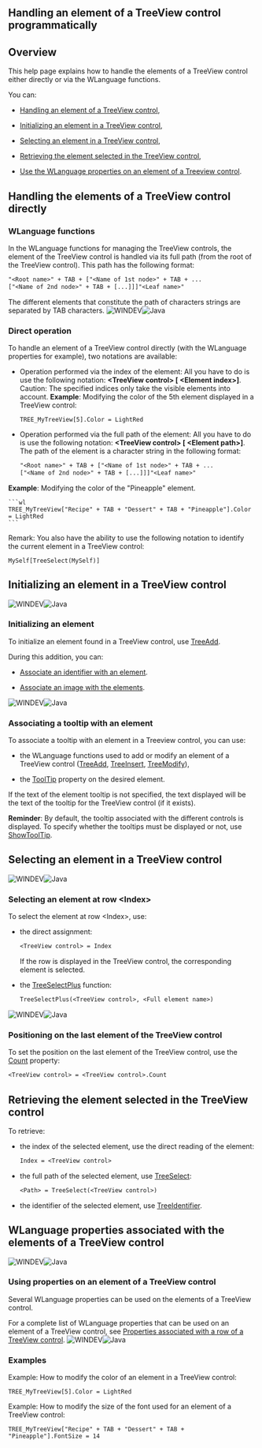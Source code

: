 


## Handling an element of a TreeView control programmatically
			



<a name="NOTE1"></a>
<a name="NOTE1_1"></a>


## Overview
<a name="overview_ELTTEXTE000326"></a>
This help page explains how to handle the elements of a TreeView control either directly or via the WLanguage functions.

You can:

- [Handling an element of a TreeView control](#NOTE2_1),

- [Initializing an element in a TreeView control](#NOTE3_1),

- [Selecting an element in a TreeView control](#NOTE4_1),

- [Retrieving the element selected in the TreeView control](#NOTE5_1),

- [Use the WLanguage properties on an element of a Treeview control](#NOTE6_1). 




<a name="NOTE2"></a>
<a name="NOTE2_1"></a>


## Handling the elements of a TreeView control directly
<a name="handling_the_elements_treeview_control_directly_ELTTEXTE000350"></a>


### WLanguage functions 
<a name="wlanguage_functions_ELTPARAGRAPHE000044"></a>In the WLanguage functions for managing the TreeView controls, the element of the TreeView control is handled via its full path (from the root of the TreeView control). This path has the following format:


```txt
"<Root name>" + TAB + ["<Name of 1st node>" + TAB + ...
["<Name of 2nd node>" + TAB + [...]]]"<Leaf name>"
```
The different elements that constitute the path of characters strings are separated by TAB characters.
<a name="NOTE2_2"></a>
![WINDEV](https://doc.pcsoft.fr/ext/images/us/WD.png)![Java](https://doc.pcsoft.fr/ext/images/us/JAVA.png) 

### Direct operation
<a name="direct_operation_ELTPARAGRAPHE000058"></a>

To handle an element of a TreeView control directly (with the WLanguage properties for example), two notations are available:

- Operation performed via the index of the element:
	All you have to do is use the following notation: **&lt;TreeView control&gt; [ &lt;Element index&gt;]**.
	Caution: The specified indices only take the visible elements into account.
	**Example**: Modifying the color of the 5th element displayed in a TreeView control:
	
	```wl
	TREE_MyTreeView[5].Color = LightRed
	```


- Operation performed via the full path of the element:
	All you have to do is use the following notation: **&lt;TreeView control&gt; [ &lt;Element path&gt;]**.
	The path of the element is a character string in the following format: 
	
	```txt
	"<Root name>" + TAB + ["<Name of 1st node>" + TAB + ...
	["<Name of 2nd node>" + TAB + [...]]]"<Leaf name>"
	```
**Example**: Modifying the color of the "Pineapple" element.
	
	```wl
	TREE_MyTreeView["Recipe" + TAB + "Dessert" + TAB + "Pineapple"].Color = LightRed
	```





Remark: You also have the ability to use the following notation to identify the current element in a TreeView control:


```wl
MySelf[TreeSelect(MySelf)]
```


<a name="NOTE3"></a>
<a name="NOTE3_1"></a>


## Initializing an element in a TreeView control
<a name="initializing_element_treeview_control_ELTTEXTE000380"></a>
![WINDEV](https://doc.pcsoft.fr/ext/images/us/WD.png)![Java](https://doc.pcsoft.fr/ext/images/us/JAVA.png) 

### Initializing an element
<a name="initializing_element_ELTPARAGRAPHE000109"></a>

To initialize an element found in a TreeView control, use [TreeAdd](../WDLang1/3018012.md).

During this addition, you can:

- [Associate an identifier with an element](../WDChamp/1013033.md). 

- [Associate an image with the elements](../WDChamp/1013034.md). 



<a name="NOTE3_2"></a>
![WINDEV](https://doc.pcsoft.fr/ext/images/us/WD.png)![Java](https://doc.pcsoft.fr/ext/images/us/JAVA.png) 

### Associating a tooltip with an element
<a name="associating_tooltip_with_element_ELTPARAGRAPHE000132"></a>

To associate a tooltip with an element in a Treeview control, you can use:

- the WLanguage functions used to add or modify an element of a TreeView control ([TreeAdd](../WDLang1/3018012.md), [TreeInsert](../WDLang1/3018023.md), [TreeModify](../WDLang1/3018013.md)), 

- the [ToolTip](../Proprietes/2510005.md) property on the desired element.


If the text of the element tooltip is not specified, the text displayed will be the text of the tooltip for the TreeView control (if it exists).

**Reminder**: By default, the tooltip associated with the different controls is displayed. To specify whether the tooltips must be displayed or not, use [ShowToolTip](../WDLang1/3025014.md).

<a name="NOTE4"></a>
<a name="NOTE4_1"></a>


## Selecting an element in a TreeView control
<a name="selecting_element_treeview_control_ELTTEXTE000410"></a>
![WINDEV](https://doc.pcsoft.fr/ext/images/us/WD.png)![Java](https://doc.pcsoft.fr/ext/images/us/JAVA.png) 

### Selecting an element at row &lt;Index&gt;
<a name="selecting_element_row_ELTPARAGRAPHE000167"></a>

To select the element at row &lt;Index&gt;, use: 

- the direct assignment: 
	
	```txt
	<TreeView control> = Index
	```

	 If the row is displayed in the TreeView control, the corresponding element is selected.

- the [TreeSelectPlus](../WDLang1/3018002.md) function: 
	
	```txt
	TreeSelectPlus(<TreeView control>, <Full element name>)
	```




<a name="NOTE4_2"></a>
![WINDEV](https://doc.pcsoft.fr/ext/images/us/WD.png)![Java](https://doc.pcsoft.fr/ext/images/us/JAVA.png) 

### Positioning on the last element of the TreeView control
<a name="positioning_the_last_element_the_treeview_control_ELTPARAGRAPHE000195"></a>

To set the position on the last element of the TreeView control, use the [Count](../Proprietes/2510097.md) property: 


```txt
<TreeView control> = <TreeView control>.Count
```


<a name="NOTE5"></a>
<a name="NOTE5_1"></a>


## Retrieving the element selected in the TreeView control
<a name="retrieving_the_element_selected_the_treeview_control_ELTTEXTE000440"></a>
To retrieve: 

- the index of the selected element, use the direct reading of the element: 
	
	```txt
	Index = <TreeView control>
	```


- the full path of the selected element, use [TreeSelect](../WDLang1/3018003.md): 
	
	```txt
	<Path> = TreeSelect(<TreeView control>)
	```


- the identifier of the selected element, use [TreeIdentifier](../WDLang1/3018004.md). 
	




<a name="NOTE6"></a>
<a name="NOTE6_1"></a>


## WLanguage properties associated with the elements of a TreeView control
<a name="wlanguage_properties_associated_with_the_elements_treeview_control_ELTTEXTE000464"></a>
![WINDEV](https://doc.pcsoft.fr/ext/images/us/WD.png)![Java](https://doc.pcsoft.fr/ext/images/us/JAVA.png) 

### Using properties on an element of a TreeView control
<a name="using_properties_element_treeview_control_ELTPARAGRAPHE000255"></a>

Several WLanguage properties can be used on the elements of a TreeView control.

For a complete list of WLanguage properties that can be used on an element of a TreeView control, see [Properties associated with a row of a TreeView control](../WDChamp/1013016.md).
<a name="NOTE6_2"></a>
![WINDEV](https://doc.pcsoft.fr/ext/images/us/WD.png)![Java](https://doc.pcsoft.fr/ext/images/us/JAVA.png) 

### Examples
<a name="examples_ELTPARAGRAPHE000271"></a>Example: How to modify the color of an element in a TreeView control:


```wl
TREE_MyTreeView[5].Color = LightRed
```

Example: How to modify the size of the font used for an element of a TreeView control:


```wl
TREE_MyTreeView["Recipe" + TAB + "Dessert" + TAB + "Pineapple"].FontSize = 14
```



